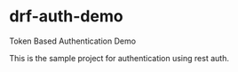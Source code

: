 # drf-auth-demo
Token Based Authentication Demo


This is the sample project for authentication using rest auth.
